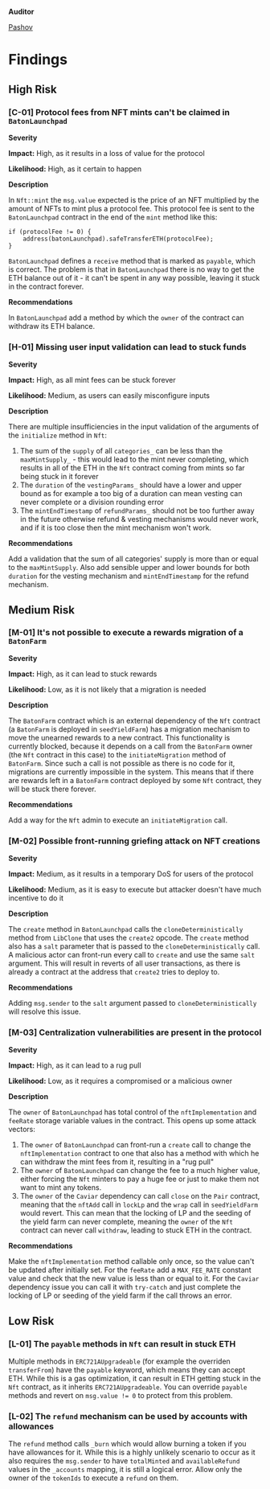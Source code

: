 **Auditor**

[Pashov](https://twitter.com/pashovkrum)

# Findings

## High Risk

### [C-01] Protocol fees from NFT mints can't be claimed in `BatonLaunchpad`

**Severity**

**Impact:**
High, as it results in a loss of value for the protocol

**Likelihood:**
High, as it certain to happen

**Description**

In `Nft::mint` the `msg.value` expected is the price of an NFT multiplied by the amount of NFTs to mint plus a protocol fee. This protocol fee is sent to the `BatonLaunchpad` contract in the end of the `mint` method like this:

```solidity
if (protocolFee != 0) {
    address(batonLaunchpad).safeTransferETH(protocolFee);
}
```

`BatonLaunchpad` defines a `receive` method that is marked as `payable`, which is correct. The problem is that in `BatonLaunchpad` there is no way to get the ETH balance out of it - it can't be spent in any way possible, leaving it stuck in the contract forever.

**Recommendations**

In `BatonLaunchpad` add a method by which the `owner` of the contract can withdraw its ETH balance.

### [H-01] Missing user input validation can lead to stuck funds

**Severity**

**Impact:**
High, as all mint fees can be stuck forever

**Likelihood:**
Medium, as users can easily misconfigure inputs

**Description**

There are multiple insufficiencies in the input validation of the arguments of the `initialize` method in `Nft`:

1. The sum of the `supply` of all `categories_` can be less than the `maxMintSupply_` - this would lead to the mint never completing, which results in all of the ETH in the `Nft` contract coming from mints so far being stuck in it forever
2. The `duration` of the `vestingParams_` should have a lower and upper bound as for example a too big of a duration can mean vesting can never complete or a division rounding error
3. The `mintEndTimestamp` of `refundParams_` should not be too further away in the future otherwise refund & vesting mechanisms would never work, and if it is too close then the mint mechanism won't work.

**Recommendations**

Add a validation that the sum of all categories' supply is more than or equal to the `maxMintSupply`. Also add sensible upper and lower bounds for both `duration` for the vesting mechanism and `mintEndTimestamp` for the refund mechanism.

## Medium Risk

### [M-01] It's not possible to execute a rewards migration of a `BatonFarm`

**Severity**

**Impact:**
High, as it can lead to stuck rewards

**Likelihood:**
Low, as it is not likely that a migration is needed

**Description**

The `BatonFarm` contract which is an external dependency of the `Nft` contract (a `BatonFarm` is deployed in `seedYieldFarm`) has a migration mechanism to move the unearned rewards to a new contract. This functionality is currently blocked, because it depends on a call from the `BatonFarm` owner (the `Nft` contract in this case) to the `initiateMigration` method of `BatonFarm`. Since such a call is not possible as there is no code for it, migrations are currently impossible in the system. This means that if there are rewards left in a `BatonFarm` contract deployed by some `Nft` contract, they will be stuck there forever.

**Recommendations**

Add a way for the `Nft` admin to execute an `initiateMigration` call.

### [M-02] Possible front-running griefing attack on NFT creations

**Severity**

**Impact:**
Medium, as it results in a temporary DoS for users of the protocol

**Likelihood:**
Medium, as it is easy to execute but attacker doesn't have much incentive to do it

**Description**

The `create` method in `BatonLaunchpad` calls the `cloneDeterministically` method from `LibClone` that uses the `create2` opcode. The `create` method also has a `salt` parameter that is passed to the `cloneDeterministically` call. A malicious actor can front-run every call to `create` and use the same `salt` argument. This will result in reverts of all user transactions, as there is already a contract at the address that `create2` tries to deploy to.

**Recommendations**

Adding `msg.sender` to the `salt` argument passed to `cloneDeterministically` will resolve this issue.

### [M-03] Centralization vulnerabilities are present in the protocol

**Severity**

**Impact:**
High, as it can lead to a rug pull

**Likelihood:**
Low, as it requires a compromised or a malicious owner

**Description**

The `owner` of `BatonLaunchpad` has total control of the `nftImplementation` and `feeRate` storage variable values in the contract. This opens up some attack vectors:

1. The `owner` of `BatonLaunchpad` can front-run a `create` call to change the `nftImplementation` contract to one that also has a method with which he can withdraw the mint fees from it, resulting in a "rug pull"
2. The `owner` of `BatonLaunchpad` can change the fee to a much higher value, either forcing the `Nft` minters to pay a huge fee or just to make them not want to mint any tokens.
3. The `owner` of the `Caviar` dependency can call `close` on the `Pair` contract, meaning that the `nftAdd` call in `lockLp` and the `wrap` call in `seedYieldFarm` would revert. This can mean that the locking of LP and the seeding of the yield farm can never complete, meaning the `owner` of the `Nft` contract can never call `withdraw`, leading to stuck ETH in the contract.

**Recommendations**

Make the `nftImplementation` method callable only once, so the value can't be updated after initially set. For the `feeRate` add a `MAX_FEE_RATE` constant value and check that the new value is less than or equal to it. For the `Caviar` dependency issue you can call it with `try-catch` and just complete the locking of LP or seeding of the yield farm if the call throws an error.

## Low Risk

### [L-01] The `payable` methods in `Nft` can result in stuck ETH

Multiple methods in `ERC721AUpgradeable` (for example the overriden `transferFrom`) have the `payable` keyword, which means they can accept ETH. While this is a gas optimization, it can result in ETH getting stuck in the `Nft` contract, as it inherits `ERC721AUpgradeable`. You can override `payable` methods and revert on `msg.value != 0` to protect from this problem.

### [L-02] The `refund` mechanism can be used by accounts with allowances

The `refund` method calls `_burn` which would allow burning a token if you have allowances for it. While this is a highly unlikely scenario to occur as it also requires the `msg.sender` to have `totalMinted` and `availableRefund` values in the `_accounts` mapping, it is still a logical error. Allow only the owner of the `tokenIds` to execute a `refund` on them.